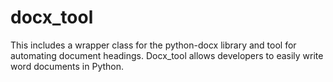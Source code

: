 # docx_tool
This includes a wrapper class for the python-docx library and tool for automating document headings. Docx_tool allows developers to easily write word documents in Python.
